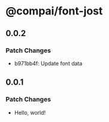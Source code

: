 # @compai/font-jost

## 0.0.2

### Patch Changes

- b971bb4f: Update font data

## 0.0.1

### Patch Changes

- Hello, world!
